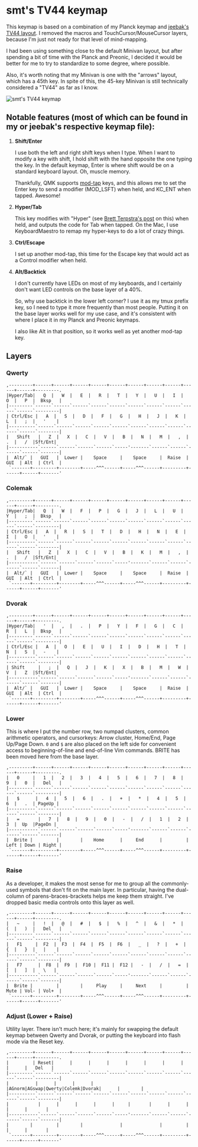 # smt's TV44 keymap

This keymap is based on a combination of my Planck keymap and [jeebak's TV44 layout](https://github.com/qmk/qmk_firmware/tree/master/keyboards/tv44/keymaps/jeebak). I removed the macros and TouchCursor/MouseCursor layers, because I'm just not ready for that level of mind-mapping.

I had been using something close to the default Minivan layout, but after spending a bit of time with the Planck and Preonic, I decided it would be better for me to try to standardize to some degree, where possible.

Also, it's worth noting that my Minivan is one with the "arrows" layout, which has a 45th key. In spite of this, the 45-key Minivan is still technically considered a "TV44" as far as I know.

![smt's TV44 keymap](https://i.imgur.com/Y4n6eHj.png)

## Notable features (most of which can be found in my or jeebak's respective keymap file):

1. **Shift/Enter**

    I use both the left and right shift keys when I type. When I want to modify a key with shift, I hold shift with the hand opposite the one typing the key. In the default keymap, Enter is where shift would be on a standard keyboard layout. Oh, muscle memory.

    Thankfully, QMK supports [mod-tap](https://github.com/jackhumbert/qmk_firmware/wiki#fun-with-modifier-keys) keys, and this allows me to set the Enter key to send a modifier (MOD_LSFT) when held, and KC_ENT when tapped. Awesome!

2. **Hyper/Tab**

    This key modifies with "Hyper" (see [Brett Terpstra's post](http://brettterpstra.com/2012/12/08/a-useful-caps-lock-key/) on this) when held, and outputs the code for Tab when tapped. On the Mac, I use KeyboardMaestro to remap my hyper-keys to do a lot of crazy things.

3. **Ctrl/Escape**

    I set up another mod-tap, this time for the Escape key that would act as a Control modifier when held.

4. **Alt/Backtick**

    I don't currently have LEDs on most of my keyboards, and I certainly don't want LED controls on the base layer of a 40%.

    So, why use backtick in the lower left corner? I use it as my tmux prefix key, so I need to type it more frequently than most people. Putting it on the base layer works well for my use case, and it's consistent with where I place it in my Planck and Preonic keymaps.

    I also like Alt in that position, so it works well as yet another mod-tap key.


## Layers

### Qwerty

```
,---------+------+------+------+------+------+------+------+------+------+------+---------.
|Hyper/Tab|   Q  |   W  |   E  |   R  |   T  |   Y  |   U  |   I  |   O  |   P  |  Bksp   |
|---------`------`------`------`------`------`------`------`------`------`------`---------|
| Ctrl/Esc |   A  |   S  |   D  |   F  |   G  |   H  |   J  |   K  |   L  |   ;  |   '    |
|----------`------`------`------`------`------`------`------`------`------`------`--------|
|   Shift   |   Z  |   X  |   C  |   V  |   B  |   N  |   M  |   ,  |   .  |   /  |Sft/Ent|
|-----------`------`------`------`------`-----'-------`------`------`------`------`-------|
|  Alt/` |   GUI   |  Lower |    Space     |    Space     |  Raise  | GUI  | Alt  | Ctrl  |
 `-------+---------+--------+-----^^^------+-----^^^------+---------+------+------+-------'
```

### Colemak

```
,---------+------+------+------+------+------+------+------+------+------+------+---------.
|Hyper/Tab|   Q  |   W  |   F  |   P  |   G  |   J  |   L  |   U  |   Y  |   ;  |  Bksp   |
|---------`------`------`------`------`------`------`------`------`------`------`---------|
| Ctrl/Esc |   A  |   R  |   S  |   T  |   D  |   H  |   N  |   E  |   I  |   O  |   '    |
|----------`------`------`------`------`------`------`------`------`------`------`--------|
|   Shift   |   Z  |   X  |   C  |   V  |   B  |   K  |   M  |   ,  |   .  |   /  |Sft/Ent|
|-----------`------`------`------`------`-----'-------`------`------`------`------`-------|
|  Alt/` |   GUI   |  Lower |    Space     |    Space     |  Raise  | GUI  | Alt  | Ctrl  |
 `-------+---------+--------+-----^^^------+-----^^^------+---------+------+------+-------'
```

### Dvorak

```
,---------+------+------+------+------+------+------+------+------+------+------+---------.
|Hyper/Tab|   '  |   ,  |   .  |   P  |   Y  |   F  |   G  |   C  |   R  |   L  |  Bksp   |
|---------`------`------`------`------`------`------`------`------`------`------`---------|
| Ctrl/Esc |   A  |   O  |   E  |   U  |   I  |   D  |   H  |   T  |   N  |   S  |   -    |
|----------`------`------`------`------`------`------`------`------`------`------`--------|
| Shift     |   ;  |   Q  |   J  |   K  |   X  |   B  |   M  |   W  |   V  |   Z  |Sft/Ent|
|-----------`------`------`------`------`-----'-------`------`------`------`------`-------|
|  Alt/` |   GUI   |  Lower |    Space     |    Space     |  Raise  | GUI  | Alt  | Ctrl  |
 `-------+---------+--------+-----^^^------+-----^^^------+---------+------+------+-------'
```

### Lower

This is where I put the number row, two numpad clusters, common arithmetic operators, and cursorkeys: Arrow cluster, Home/End, Page Up/Page Down. `0` and `$` are also placed on the left side for convenient access to beginning-of-line and end-of-line Vim commands. BRITE has been moved here from the base layer.

```
,---------+------+------+------+------+------+------+------+------+------+------+---------.
|   0     |   1  |   2  |   3  |   4  |   5  |   6  |   7  |   8  |   9  |   0  |   Del   |
|---------`------`------`------`------`------`------`------`------`------`------`---------|
|   $      |   4  |   5  |   6  |   .  |   +  |   *  |   4  |   5  |   6  |   .  | PageUp |
|----------`------`------`------`------`------`------`------`------`------`------`--------|
|   =       |   7  |   8  |   9  |   0  |   -  |   /  |   1  |   2  |   3  |  Up  |PageDn |
|-----------`------`------`------`------`-----'-------`------`------`------`------`-------|
|  Brite |         |        |    Home      |     End      |         | Left | Down | Right |
 `-------+---------+--------+-----^^^------+-----^^^------+---------+------+------+-------'
```

### Raise

As a developer, it makes the most sense for me to group all the commonly-used symbols that don't fit on the main layer. In particular, having the dual-column of parens-braces-brackets helps me keep them straight. I've dropped basic media controls onto this layer as well.

```
,---------+------+------+------+------+------+------+------+------+------+------+---------.
|   ~     |   !  |   @  |   #  |   $  |   %  |   ^  |   &  |   *  |   (  |   )  |   Del   |
|---------`------`------`------`------`------`------`------`------`------`------`---------|
|   F1     |  F2  |  F3  |  F4  |  F5  |  F6  |   _  |   ?  |   +  |   {  |   }  |   |    |
|----------`------`------`------`------`------`------`------`------`------`------`--------|
|   F7      |  F8  |  F9  |  F10 |  F11 |  F12 |   -  |   /  |   =  |   [  |   ]  |   \   |
|-----------`------`------`------`------`-----'-------`------`------`------`------`-------|
|  Brite |         |        |     Play     |     Next     |         | Mute | Vol- | Vol+  |
 `-------+---------+--------+-----^^^------+-----^^^------+---------+------+------+-------'
```

### Adjust (Lower + Raise)

Utility layer. There isn't much here; it's mainly for swapping the default keymap between Qwerty and Dvorak, or putting the keyboard into flash mode via the Reset key.

```
,---------+------+------+------+------+------+------+------+------+------+------+---------.
|         | Reset|      |      |      |      |      |      |      |      |      |   Del   |
|---------`------`------`------`------`------`------`------`------`------`------`---------|
|          |      |      |      |      |AGnorm|AGswap|Qwerty|Colemk|Dvorak|      |        |
|----------`------`------`------`------`------`------`------`------`------`------`--------|
|           |      |      |      |      |     |       |      |      |      |      |       |
|-----------`------`------`------`------`-----'-------`------`------`------`------`-------|
|        |         |        |              |              |         |      |      |       |
 `-------+---------+--------+-----^^^------+-----^^^------+---------+------+------+-------'
```
